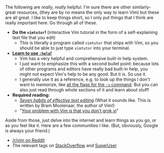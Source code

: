 The following are *really, really* helpful. I'm sure there are other
similarly-great resources, (they are by no means the only way to learn Vim)
but these are all great. I like to keep things short, so I only put things
that I think are really important here. Go through all of these.

- **Do the `vimtutor`!** (interactive Vim tutorial in the form of a
  self-explaining text file that you edit)
    - This is literally a program called `vimtutor` that ships with Vim, so
      you should be able to just type `vimtutor` into your terminal.
- **[Learn to use `:help`!][help]**
    - Vim has a very helpful and comprehensive built-in help system.
    - I just want to emphasize this with a second bullet point: because lots
      of other programs and editors have really bad built-in help, you might
      not expect Vim's help to be any good. But it is. So use it.
    - I generally use it as a reference, e.g. to look up the things I don't
      want to memorize, like [all the flags for the `:s` command][:s-flags].
      But you can also just read through whole sections of it and learn about
      stuff!
- **Required reading:**
    - *[Seven habits of effective text editing][seven-habits]* (What it sounds
      like. This is written by Bram Moolenaar, the author of Vim!)
    - "[Your problem with Vim is that you don't grok vi][grok-vi]"

Aside from those, just delve into the internet and learn things as you go, or
as you feel like it. Here are a few communities I like. (But, obviously,
Google is always your friend.)

- [/r/vim on Reddit][r/vim]
- The relevant tags on [StackOverflow][so] and [SuperUser][su]

[help]: http://vim.wikia.com/wiki/Learn_to_use_help
[seven-habits]: http://www.moolenaar.net/habits.html
[r/vim]: http://www.reddit.com/r/vim
[so]: http://stackoverflow.com/questions/tagged/vim
[su]: http://superuser.com/questions/tagged/vim
[grok-vi]: http://stackoverflow.com/a/1220118/1945088
[:s-flags]: http://vimdoc.sourceforge.net/htmldoc/change.html#:s_flags
